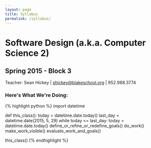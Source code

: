 ```yaml
---
layout: page
title: Syllabus
permalink: /syllabus/
---
```


# Software Design (a.k.a. Computer Science 2)

## Spring 2015 - Block 3

Teacher: Sean Hickey &#124; [shickey@blakeschool.org](mailto:shickey@blakeschool.org) &#124; 952.988.3774

### Here's What We're Doing:

{% highlight python %}
import datetime

def this_class():
  today    = datetime.date.today()
  last_day = datetime.date(2015, 5, 29)
  while today <= last_day:
    today = datetime.date.today()
    define_or_refine_or_redefine_goals()
    do_work()
    make_work_visible()
    evaluate_work_and_goals()

this_class()
{% endhighlight %}